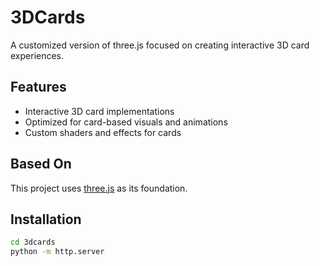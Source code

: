 # 3DCards

A customized version of three.js focused on creating interactive 3D card experiences.

## Features

- Interactive 3D card implementations
- Optimized for card-based visuals and animations
- Custom shaders and effects for cards

## Based On

This project uses [three.js](https://github.com/mrdoob/three.js) as its foundation.

## Installation

```bash
cd 3dcards
python -m http.server
